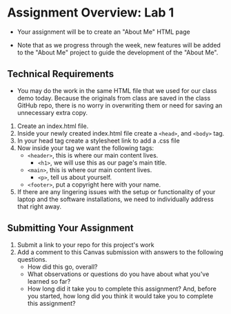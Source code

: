 # Assignment Overview: Lab 1

- Your assignment will be to create an "About Me" HTML page

- Note that as we progress through the week, new features will be added to the "About Me" project to guide the development of the "About Me".

## Technical Requirements

- You may do the work in the same HTML file that we used for our class demo today. Because the originals from class are saved in the class GitHub repo, there is no worry in overwriting them or need for saving an unnecessary extra copy.

1. Create an index.html file.
2. Inside your newly created index.html file create a `<head>`, and `<body>` tag.
3. In your head tag create a stylesheet link to add a .css file
4. Now inside your <body> tag we want the following tags:
   - `<header>`, this is where our main content lives.
     - `<h1>`, we will use this as our page's main title.
   - `<main>`, this is where our main content lives.
     - `<p>`, tell us about yourself.
   - `<footer>`, put a copyright here with your name.
5. If there are any lingering issues with the setup or functionality of your laptop and the software installations, we need to individually address that right away.

## Submitting Your Assignment

1. Submit a link to your repo for this project's work
2. Add a comment to this Canvas submission with answers to the following questions.
   - How did this go, overall?
   - What observations or questions do you have about what you've learned so far?
   - How long did it take you to complete this assignment? And, before you started, how long did you think it would take you to complete this assignment?
